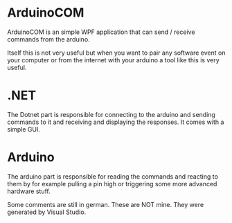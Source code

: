 # ArduinoCOM
ArduinoCOM is an simple WPF application that can send / receive commands
from the arduino.

Itself this is not very useful but when you want to pair any software event on your computer
or from the internet with your arduino a tool like this is very useful.

# .NET
The Dotnet part is responsible for connecting to the arduino and sending commands to it and
receiving and displaying the responses. It comes with a simple GUI.

# Arduino
The arduino part is responsible for reading the commands and reacting to them by for example
pulling a pin high or triggering some more advanced hardware stuff.

Some comments are still in german. These are NOT mine. They were generated by Visual Studio.